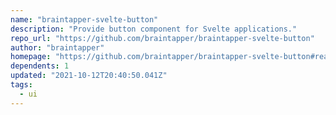 ```yaml
---
name: "braintapper-svelte-button"
description: "Provide button component for Svelte applications."
repo_url: "https://github.com/braintapper/braintapper-svelte-button"
author: "braintapper"
homepage: "https://github.com/braintapper/braintapper-svelte-button#readme"
dependents: 1
updated: "2021-10-12T20:40:50.041Z"
tags: 
  - ui
---
```

